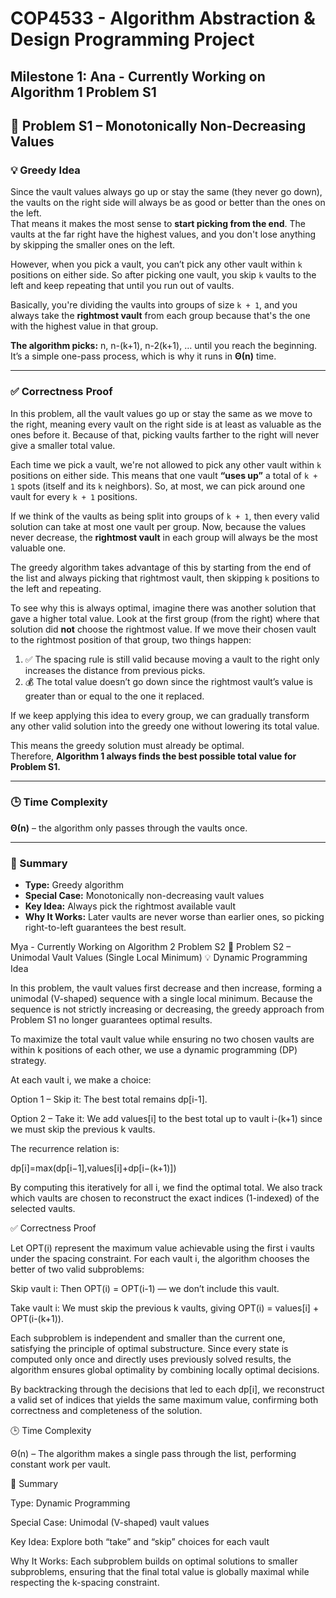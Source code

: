 # COP4533 - Algorithm Abstraction & Design Programming Project
Milestone 1: 
Ana - Currently Working on Algorithm 1 Problem S1 
---

## 🧩 Problem S1 – Monotonically Non-Decreasing Values

### 💡 Greedy Idea

Since the vault values always go up or stay the same (they never go down), the vaults on the right side will always be as good or better than the ones on the left.  
That means it makes the most sense to **start picking from the end**. The vaults at the far right have the highest values, and you don't lose anything by skipping the smaller ones on the left.

However, when you pick a vault, you can’t pick any other vault within `k` positions on either side. So after picking one vault, you skip `k` vaults to the left and keep repeating that until you run out of vaults.  

Basically, you're dividing the vaults into groups of size `k + 1`, and you always take the **rightmost vault** from each group because that's the one with the highest value in that group.

**The algorithm picks:**
n, n-(k+1), n-2(k+1), …
until you reach the beginning.  
It’s a simple one-pass process, which is why it runs in **Θ(n)** time.

---

### ✅ Correctness Proof

In this problem, all the vault values go up or stay the same as we move to the right, meaning every vault on the right side is at least as valuable as the ones before it. Because of that, picking vaults farther to the right will never give a smaller total value.

Each time we pick a vault, we're not allowed to pick any other vault within `k` positions on either side. This means that one vault **“uses up”** a total of `k + 1` spots (itself and its `k` neighbors). So, at most, we can pick around one vault for every `k + 1` positions.  

If we think of the vaults as being split into groups of `k + 1`, then every valid solution can take at most one vault per group. Now, because the values never decrease, the **rightmost vault** in each group will always be the most valuable one.  

The greedy algorithm takes advantage of this by starting from the end of the list and always picking that rightmost vault, then skipping `k` positions to the left and repeating.  

To see why this is always optimal, imagine there was another solution that gave a higher total value. Look at the first group (from the right) where that solution did **not** choose the rightmost value. If we move their chosen vault to the rightmost position of that group, two things happen:

1. ✅ The spacing rule is still valid because moving a vault to the right only increases the distance from previous picks.  
2. 💰 The total value doesn’t go down since the rightmost vault’s value is greater than or equal to the one it replaced.  

If we keep applying this idea to every group, we can gradually transform any other valid solution into the greedy one without lowering its total value.  

This means the greedy solution must already be optimal.  
Therefore, **Algorithm 1 always finds the best possible total value for Problem S1.**

---

### 🕒 Time Complexity
**Θ(n)** – the algorithm only passes through the vaults once.

---

### 🧠 Summary
- **Type:** Greedy algorithm  
- **Special Case:** Monotonically non-decreasing vault values  
- **Key Idea:** Always pick the rightmost available vault  
- **Why It Works:** Later vaults are never worse than earlier ones, so picking right-to-left guarantees the best result.


Mya - Currently Working on Algorithm 2 Problem S2
🧩 Problem S2 – Unimodal Vault Values (Single Local Minimum)
💡 Dynamic Programming Idea

In this problem, the vault values first decrease and then increase, forming a unimodal (V-shaped) sequence with a single local minimum.
Because the sequence is not strictly increasing or decreasing, the greedy approach from Problem S1 no longer guarantees optimal results.

To maximize the total vault value while ensuring no two chosen vaults are within k positions of each other, we use a dynamic programming (DP) strategy.

At each vault i, we make a choice:

Option 1 – Skip it:
The best total remains dp[i-1].

Option 2 – Take it:
We add values[i] to the best total up to vault i-(k+1) since we must skip the previous k vaults.

The recurrence relation is:

dp[i]=max(dp[i−1],values[i]+dp[i−(k+1)])

By computing this iteratively for all i, we find the optimal total.
We also track which vaults are chosen to reconstruct the exact indices (1-indexed) of the selected vaults.

✅ Correctness Proof

Let OPT(i) represent the maximum value achievable using the first i vaults under the spacing constraint.
For each vault i, the algorithm chooses the better of two valid subproblems:

Skip vault i:
Then OPT(i) = OPT(i-1) — we don’t include this vault.

Take vault i:
We must skip the previous k vaults, giving
OPT(i) = values[i] + OPT(i-(k+1)).

Each subproblem is independent and smaller than the current one, satisfying the principle of optimal substructure.
Since every state is computed only once and directly uses previously solved results, the algorithm ensures global optimality by combining locally optimal decisions.

By backtracking through the decisions that led to each dp[i], we reconstruct a valid set of indices that yields the same maximum value, confirming both correctness and completeness of the solution.

🕒 Time Complexity

Θ(n) – The algorithm makes a single pass through the list, performing constant work per vault.

🧠 Summary

Type: Dynamic Programming

Special Case: Unimodal (V-shaped) vault values

Key Idea: Explore both “take” and “skip” choices for each vault

Why It Works:
Each subproblem builds on optimal solutions to smaller subproblems, ensuring that the final total value is globally maximal while respecting the k-spacing constraint.


